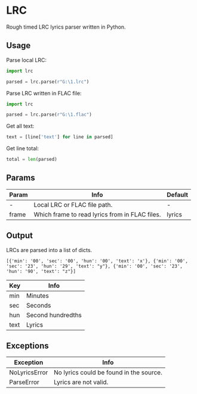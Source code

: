 # LRC
Rough timed LRC lyrics parser written in Python.

## Usage
Parse local LRC:
```python
import lrc

parsed = lrc.parse(r"G:\1.lrc")
```
Parse LRC written in FLAC file:
```python
import lrc

parsed = lrc.parse(r"G:\1.flac")
```
Get all text:
```python
text = [line['text'] for line in parsed]
```
Get line total:
```python
total = len(parsed)
```

## Params
|Param|Info|Default
| --- | --- | --- |
|-|Local LRC or FLAC file path.|-|
|frame|Which frame to read lyrics from in FLAC files.|lyrics

## Output
LRCs are parsed into a list of dicts.
```
[{'min': '00', 'sec': '00', 'hun': '00', 'text': 'x'}, {'min': '00', 'sec': '23', 'hun': '29', 'text': "y"}, {'min': '00', 'sec': '23', 'hun': '90', 'text': "z"}]
```
|Key|Info|
| --- | --- |
|min|Minutes
|sec|Seconds
|hun|Second hundredths
|text|Lyrics

## Exceptions
|Exception|Info|
| --- | --- |
|NoLyricsError|No lyrics could be found in the source.
|ParseError|Lyrics are not valid.
